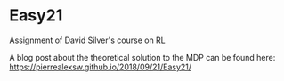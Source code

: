 # Easy21
Assignment of David Silver's course on RL

A blog post about the theoretical solution to the MDP can be found here:
https://pierrealexsw.github.io/2018/09/21/Easy21/
